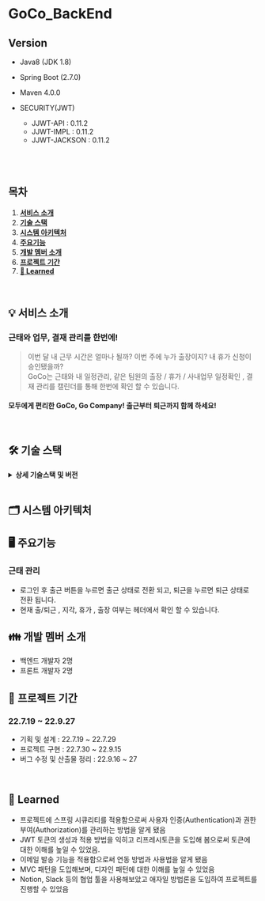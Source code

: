 # GoCo_BackEnd

## Version
- Java8 (JDK 1.8)
- Spring Boot (2.7.0)
- Maven 4.0.0

- SECURITY(JWT)
	- JJWT-API : 0.11.2
	- JJWT-IMPL : 0.11.2
	- JJWT-JACKSON : 0.11.2
	
	
	<div align="center">
  <br />
  <br />
  <br />
</div>

## 목차

1. [**서비스 소개**](#서비스-소개)
2. [**기술 스택**](#%EF%B8%8F-기술-스택)
3. [**시스템 아키텍처**](#%EF%B8%8F-시스템-아키텍처)
4. [**주요기능**](#%EF%B8%8F-주요기능)
5. [**개발 멤버 소개**](#-개발-멤버-소개)
6. [**프로젝트 기간**](#프로젝트-기간)
7. [**🤔 Learned**](#-learned)


<br/>


<div id="1"></div>

## 💡 서비스 소개

### 근태와 업무, 결재 관리를 한번에! 

> 이번 달 내 근무 시간은 얼마나 될까? 이번 주에 누가 출장이지? 내 휴가 신청이 승인됐을까? <br />
GoCo는 근태와 내 일정관리, 같은 팀원의 출장 / 휴가 / 사내업무 일정확인 , 결재 관리를 캘린더를 통해 한번에 확인 할 수 있습니다.<br />
>
#### 모두에게 편리한 GoCo, Go Company! 출근부터 퇴근까지 함께 하세요! 

<br/>

<div id="2"></div>

## 🛠️ 기술 스택

<details><summary> <b> 상세 기술스택 및 버전</b> </summary>

| 구분       | 기술스택                    | 상세내용                 | 버전          |
| -------- | ----------------------- | -------------------- | ----------- |
| 공통     | 형상관리                    | Github               | \-          |
|          | 이슈관리                   | Notion               | \-          |
|          | 커뮤니케이션                | Notion, Slack        | \-          |
| BackEnd  | DB                      | MySQL                | 8.0.28      |
|          |                         | JPA                  | \-          |
|          |                         | QueryDSL             | \-          |
|          | Java                    | JDK                  | 8           |
|          | Spring                  | Spring Boot          | 2.7.0       |
|          | IDE                     | STS                  | 3.9.15      |
|          | Cloud Storage           | AWS S3               | \-          |
|          | Build                   | Maven                | 4.0.0       |
| FrontEnd | HTML5                   |                      | \-          |
|          | CSS3                    |                      | \-          |
|          | JavaScript(ES8)         |                      | \-          |
|          | 		             | Axios                | 0.27.2      |
|          | React                   | React                | 18.2.0      |
|          | 	                     | React-Router-Dom	    | 6.3.0       |	
|          |                         | Meterial UI          | 5.10.2      |
|          |                         | SweetAlert2          | 11.4.26     |
|          |                         | FullCalendar         | 5.11.2      |
|          | IDE                     | Visual Studio Code   | 1.66.2      |
| Server   | 서버                     | AWS EC2              | \-          |
|          | 플랫폼                    | Ubuntu               | 22.04       |
|          | 배포                     | Travis ci            | \-          |
|          |                         | Ruby                 | 3.0.2       |
|          |                         | AWS CodeDeploy       | \-          |

</details>

<br />

<div id="3"></div>

## 🗂️ 시스템 아키텍처

## 🖥️ 주요기능

### 근태 관리
- 로그인 후 출근 버튼을 누르면 출근 상태로 전환 되고, 퇴근을 누르면 퇴근 상태로 전환 됩니다.
- 현재 출/퇴근 , 지각,  휴가 , 출장 여부는 헤더에서 확인 할 수 있습니다.

## 👪 개발 멤버 소개 

- 백엔드 개발자 2명
- 프론트 개발자 2명

## 📆 프로젝트 기간
### 22.7.19 ~ 22.9.27
- 기획 및 설계 : 22.7.19 ~ 22.7.29
- 프로젝트 구현 : 22.7.30 ~ 22.9.15
- 버그 수정 및 산출물 정리 : 22.9.16 ~ 27

<br />

<div id="9"></div>

## 🤔 Learned
- 프로젝트에 스프링 시큐리티를 적용함으로써 사용자 인증(Authentication)과 권한 부여(Authorization)를 관리하는 방법을 알게 됐음
- JWT 토큰의 생성과 적용 방법을 익히고 리프레시토큰을 도입해 봄으로써 토큰에 대한 이해를 높일 수 있었음.
- 이메일 발송 기능을 적용함으로써 연동 방법과 사용법을 알게 됐음
- MVC 패턴을 도입해보며, 디자인 패턴에 대한 이해를 높일 수 있었음
- Notion, Slack 등의 협업 툴을 사용해보았고 애자일 방법론을 도입하여 프로젝트를 진행할 수 있었음
